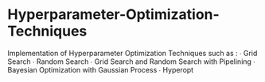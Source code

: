 # Hyperparameter-Optimization-Techniques
Implementation of Hyperparameter Optimization Techniques such as :
∙ Grid Search
∙ Random Search
∙ Grid Search and Random Search with Pipelining
∙ Bayesian Optimization with Gaussian Process
∙ Hyperopt
